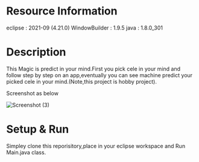# Resource Information

eclipse             :  2021-09 (4.21.0)
WindowBuilder       :  1.9.5
java                :  1.8.0_301


# Description
This Magic is predict in your mind.First you pick cele in your mind and follow step by step on an app,eventually you can see machine predict your picked cele in your mind.(Note,this project is hobby project).

Screenshot as below 

![Screenshot (3)](https://user-images.githubusercontent.com/52831729/139256946-81f82843-ff97-4d84-8861-16c7fd2cda7f.png)

# Setup & Run
Simpley clone this reporisitory,place in your eclipse workspace and Run Main.java class.



